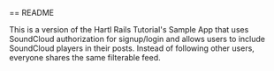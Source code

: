 == README

This is a version of the Hartl Rails Tutorial's Sample App that uses SoundCloud authorization for signup/login and allows users to include SoundCloud players in their posts. Instead of following other users, everyone shares the same filterable feed.

